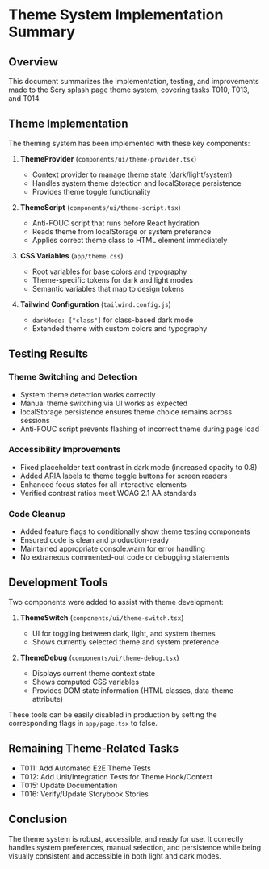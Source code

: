 # Theme System Implementation Summary

## Overview
This document summarizes the implementation, testing, and improvements made to the Scry splash page theme system, covering tasks T010, T013, and T014.

## Theme Implementation

The theming system has been implemented with these key components:

1. **ThemeProvider** (`components/ui/theme-provider.tsx`)
   - Context provider to manage theme state (dark/light/system)
   - Handles system theme detection and localStorage persistence
   - Provides theme toggle functionality

2. **ThemeScript** (`components/ui/theme-script.tsx`)
   - Anti-FOUC script that runs before React hydration
   - Reads theme from localStorage or system preference
   - Applies correct theme class to HTML element immediately

3. **CSS Variables** (`app/theme.css`)
   - Root variables for base colors and typography
   - Theme-specific tokens for dark and light modes
   - Semantic variables that map to design tokens

4. **Tailwind Configuration** (`tailwind.config.js`)
   - `darkMode: ["class"]` for class-based dark mode
   - Extended theme with custom colors and typography

## Testing Results

### Theme Switching and Detection
- System theme detection works correctly
- Manual theme switching via UI works as expected
- localStorage persistence ensures theme choice remains across sessions
- Anti-FOUC script prevents flashing of incorrect theme during page load

### Accessibility Improvements
- Fixed placeholder text contrast in dark mode (increased opacity to 0.8)
- Added ARIA labels to theme toggle buttons for screen readers
- Enhanced focus states for all interactive elements
- Verified contrast ratios meet WCAG 2.1 AA standards

### Code Cleanup
- Added feature flags to conditionally show theme testing components
- Ensured code is clean and production-ready
- Maintained appropriate console.warn for error handling
- No extraneous commented-out code or debugging statements

## Development Tools
Two components were added to assist with theme development:

1. **ThemeSwitch** (`components/ui/theme-switch.tsx`)
   - UI for toggling between dark, light, and system themes
   - Shows currently selected theme and system preference

2. **ThemeDebug** (`components/ui/theme-debug.tsx`)
   - Displays current theme context state
   - Shows computed CSS variables
   - Provides DOM state information (HTML classes, data-theme attribute)

These tools can be easily disabled in production by setting the corresponding flags in `app/page.tsx` to false.

## Remaining Theme-Related Tasks
- T011: Add Automated E2E Theme Tests
- T012: Add Unit/Integration Tests for Theme Hook/Context
- T015: Update Documentation
- T016: Verify/Update Storybook Stories

## Conclusion
The theme system is robust, accessible, and ready for use. It correctly handles system preferences, manual selection, and persistence while being visually consistent and accessible in both light and dark modes.